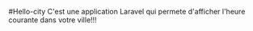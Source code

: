 #Hello-city
C'est une application Laravel qui permete d'afficher l'heure courante dans votre ville!!!
